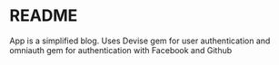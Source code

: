 # README

App is a simplified blog. Uses Devise gem for user authentication and omniauth gem for authentication with Facebook and Github
